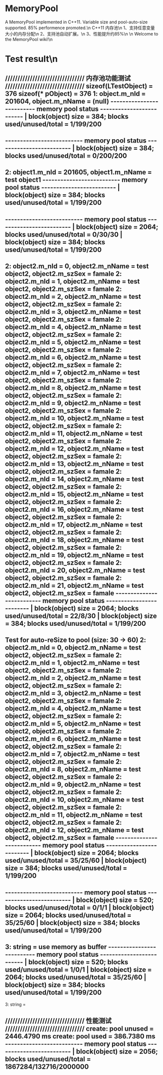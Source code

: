 # MemoryPool
A MemoryPool implemented in C++11. Variable size and pool-auto-size supported. 85% performence promoted.\n
C++11 内存池\n
1、支持任意变量大小的内存分配\n
2、支持池自动扩展。\n
3、性能提升约85%\n
\n
Welcome to the MemoryPool wiki!\n
# Test result\n
//////////////////////////////// 内存池功能测试 ////////////////////////////////
sizeof(LTestObject) = 376
sizeof(* pObject) = 376
1: object.m_nId = 201604, object.m_nName = (null)
-------------------------- memory pool status -------------------------
| block(object) size = 384; blocks used/unused/total = 1/199/200
-----------------------------------------------------------------------
-------------------------- memory pool status -------------------------
| block(object) size = 384; blocks used/unused/total = 0/200/200
-----------------------------------------------------------------------
2: object1.m_nId = 201605, object1.m_nName = test object1
-------------------------- memory pool status -------------------------
| block(object) size = 384; blocks used/unused/total = 1/199/200
-----------------------------------------------------------------------
-------------------------- memory pool status -------------------------
| block(object) size = 2064; blocks used/unused/total = 0/30/30
| block(object) size = 384; blocks used/unused/total = 1/199/200
-----------------------------------------------------------------------
2: object2.m_nId = 0, object2.m_nName = test object2, object2.m_szSex = famale
2: object2.m_nId = 1, object2.m_nName = test object2, object2.m_szSex = famale
2: object2.m_nId = 2, object2.m_nName = test object2, object2.m_szSex = famale
2: object2.m_nId = 3, object2.m_nName = test object2, object2.m_szSex = famale
2: object2.m_nId = 4, object2.m_nName = test object2, object2.m_szSex = famale
2: object2.m_nId = 5, object2.m_nName = test object2, object2.m_szSex = famale
2: object2.m_nId = 6, object2.m_nName = test object2, object2.m_szSex = famale
2: object2.m_nId = 7, object2.m_nName = test object2, object2.m_szSex = famale
2: object2.m_nId = 8, object2.m_nName = test object2, object2.m_szSex = famale
2: object2.m_nId = 9, object2.m_nName = test object2, object2.m_szSex = famale
2: object2.m_nId = 10, object2.m_nName = test object2, object2.m_szSex = famale
2: object2.m_nId = 11, object2.m_nName = test object2, object2.m_szSex = famale
2: object2.m_nId = 12, object2.m_nName = test object2, object2.m_szSex = famale
2: object2.m_nId = 13, object2.m_nName = test object2, object2.m_szSex = famale
2: object2.m_nId = 14, object2.m_nName = test object2, object2.m_szSex = famale
2: object2.m_nId = 15, object2.m_nName = test object2, object2.m_szSex = famale
2: object2.m_nId = 16, object2.m_nName = test object2, object2.m_szSex = famale
2: object2.m_nId = 17, object2.m_nName = test object2, object2.m_szSex = famale
2: object2.m_nId = 18, object2.m_nName = test object2, object2.m_szSex = famale
2: object2.m_nId = 19, object2.m_nName = test object2, object2.m_szSex = famale
2: object2.m_nId = 20, object2.m_nName = test object2, object2.m_szSex = famale
2: object2.m_nId = 21, object2.m_nName = test object2, object2.m_szSex = famale
-------------------------- memory pool status -------------------------
| block(object) size = 2064; blocks used/unused/total = 22/8/30
| block(object) size = 384; blocks used/unused/total = 1/199/200
-----------------------------------------------------------------------
Test for auto-reSize to pool (size: 30 -> 60)
2: object2.m_nId = 0, object2.m_nName = test object2, object2.m_szSex = famale
2: object2.m_nId = 1, object2.m_nName = test object2, object2.m_szSex = famale
2: object2.m_nId = 2, object2.m_nName = test object2, object2.m_szSex = famale
2: object2.m_nId = 3, object2.m_nName = test object2, object2.m_szSex = famale
2: object2.m_nId = 4, object2.m_nName = test object2, object2.m_szSex = famale
2: object2.m_nId = 5, object2.m_nName = test object2, object2.m_szSex = famale
2: object2.m_nId = 6, object2.m_nName = test object2, object2.m_szSex = famale
2: object2.m_nId = 7, object2.m_nName = test object2, object2.m_szSex = famale
2: object2.m_nId = 8, object2.m_nName = test object2, object2.m_szSex = famale
2: object2.m_nId = 9, object2.m_nName = test object2, object2.m_szSex = famale
2: object2.m_nId = 10, object2.m_nName = test object2, object2.m_szSex = famale
2: object2.m_nId = 11, object2.m_nName = test object2, object2.m_szSex = famale
2: object2.m_nId = 12, object2.m_nName = test object2, object2.m_szSex = famale
-------------------------- memory pool status -------------------------
| block(object) size = 2064; blocks used/unused/total = 35/25/60
| block(object) size = 384; blocks used/unused/total = 1/199/200
-----------------------------------------------------------------------
-------------------------- memory pool status -------------------------
| block(object) size = 520; blocks used/unused/total = 0/1/1
| block(object) size = 2064; blocks used/unused/total = 35/25/60
| block(object) size = 384; blocks used/unused/total = 1/199/200
-----------------------------------------------------------------------
3: string = use memory as buffer
-------------------------- memory pool status -------------------------
| block(object) size = 520; blocks used/unused/total = 1/0/1
| block(object) size = 2064; blocks used/unused/total = 35/25/60
| block(object) size = 384; blocks used/unused/total = 1/199/200
-----------------------------------------------------------------------
3: string = 

//////////////////////////////// 性能测试 ////////////////////////////////
create: pool unused = 2446.4790  ms
create: pool used = 386.7380 ms
-------------------------- memory pool status -------------------------
| block(object) size = 2056; blocks used/unused/total = 1867284/132716/2000000
-----------------------------------------------------------------------
